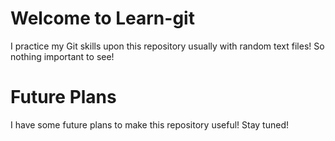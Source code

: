 # Welcome to Learn-git

I practice my Git skills upon this repository usually with random text files! So nothing important to see! 

# Future Plans

I have some future plans to make this repository useful! Stay tuned!